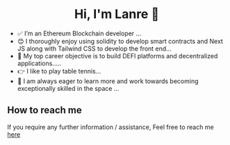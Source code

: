 <h1 align="center">
 Hi, I'm Lanre 👋
</h1>

- ✅ I’m an Ethereum Blockchain developer ...
- 😊 I thoroughly enjoy using solidity to develop smart contracts and Next JS along with Tailwind CSS to develop the front end...
- 💪 My top career objective is to build DEFI platforms and decentralized applications.....
- 👉 I like to play table tennis...
- 💆 I am always eager to learn more and work towards becoming exceptionally skilled in the space ...

## **How to reach me** <br/>
If you require any further information / assistance, Feel free to reach me [here](https://lanre-akintayo.vercel.app/)
